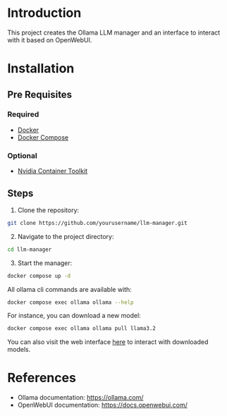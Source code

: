 # Introduction

This project creates the Ollama LLM manager and an interface to interact with it based on OpenWebUI.

# Installation

## Pre Requisites

### Required

* [Docker](https://docs.docker.com/engine/install/)
* [Docker Compose](https://docs.docker.com/compose/install/)

### Optional

* [Nvidia Container Toolkit](https://docs.nvidia.com/datacenter/cloud-native/container-toolkit/latest/install-guide.html#installation)

## Steps

1. Clone the repository:

```sh
git clone https://github.com/yourusername/llm-manager.git
```

2. Navigate to the project directory:

```sh
cd llm-manager
```

3. Start the manager:

```sh
docker compose up -d
```

All ollama cli commands are available with:

```sh
docker compose exec ollama ollama --help
```

For instance, you can download a new model:

```sh
docker compose exec ollama ollama pull llama3.2
```

You can also visit the web interface [here](http://localhost:8080) to interact with downloaded models.

# References

* Ollama documentation: https://ollama.com/
* OpenWebUI documentation: https://docs.openwebui.com/